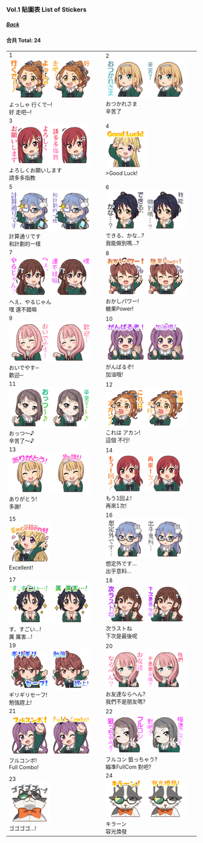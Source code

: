 ### Vol.1 貼圖表 List of Stickers<br>
##### [Back](Stickers_List.md)

#### 合共 Total: 24<br>

<table>
 <tr>
<td>1<br><img src="../../../Img/Nanaon/Stamp/Original/10000001.png" width="45%"><img src="../../../Img/Nanaon/Stamp/CHT/10000001.png" width="45%"><br>よっしゃ 行くで─!<br>好 走吧─!</td>
<td>2<br><img src="../../../Img/Nanaon/Stamp/Original/10000002.png" width="45%"><img src="../../../Img/Nanaon/Stamp/CHT/10000002.png" width="45%"><br>おつかれさま<br>辛苦了</td>
 </tr>
 <tr>
<td>3<br><img src="../../../Img/Nanaon/Stamp/Original/10000003.png" width="45%"><img src="../../../Img/Nanaon/Stamp/CHT/10000003.png" width="45%"><br>よろしくお願いします<br>請多多指教</td>
<td>4<br><img src="../../../Img/Nanaon/Stamp/Original/10000004.png" width="45%"><br>>Good Luck!</td>
 </tr>
 <tr>
<td>5<br><img src="../../../Img/Nanaon/Stamp/Original/10000005.png" width="45%"><img src="../../../Img/Nanaon/Stamp/CHT/10000005.png" width="45%"><br>計算通リです<br>和計劃的一樣</td>
<td>6<br><img src="../../../Img/Nanaon/Stamp/Original/10000006.png" width="45%"><img src="../../../Img/Nanaon/Stamp/CHT/10000006.png" width="45%"><br>できる、かな…?<br>我能做到嗎…?</td>
 </tr>
 <tr>
<td>7<br><img src="../../../Img/Nanaon/Stamp/Original/10000007.png" width="45%"><img src="../../../Img/Nanaon/Stamp/CHT/10000007.png" width="45%"><br>ヘえ、やるじゃん<br>嘿 還不錯嘛</td>
<td>8<br><img src="../../../Img/Nanaon/Stamp/Original/10000008.png" width="45%"><img src="../../../Img/Nanaon/Stamp/CHT/10000008.png" width="45%"><br>おかしパワー!<br>糖果Power!</td>
 </tr>
 <tr>
<td>9<br><img src="../../../Img/Nanaon/Stamp/Original/10000009.png" width="45%"><img src="../../../Img/Nanaon/Stamp/CHT/10000009.png" width="45%"><br>おいでやす─<br>歡迎─</td>
<td>10<br><img src="../../../Img/Nanaon/Stamp/Original/10000010.png" width="45%"><img src="../../../Img/Nanaon/Stamp/CHT/10000010.png" width="45%"><br>がんばるぞ!<br>加油哦!</td>
 </tr>
 <tr>
<td>11<br><img src="../../../Img/Nanaon/Stamp/Original/10000011.png" width="45%"><img src="../../../Img/Nanaon/Stamp/CHT/10000011.png" width="45%"><br>おっつ〜♪<br>辛苦了〜♪</td>
<td>12<br><img src="../../../Img/Nanaon/Stamp/Original/10000012.png" width="45%"><img src="../../../Img/Nanaon/Stamp/CHT/10000012.png" width="45%"><br>これは アカン!<br>這個 不行!</td>
 </tr>
 <tr>
<td>13<br><img src="../../../Img/Nanaon/Stamp/Original/10000013.png" width="45%"><img src="../../../Img/Nanaon/Stamp/CHT/10000013.png" width="45%"><br>ありがとう!<br>多謝!</td>
<td>14<br><img src="../../../Img/Nanaon/Stamp/Original/10000014.png" width="45%"><img src="../../../Img/Nanaon/Stamp/CHT/10000014.png" width="45%"><br>もう1回よ!<br>再來1次!</td>
 </tr>
 <tr>
<td>15<br><img src="../../../Img/Nanaon/Stamp/Original/10000015.png" width="45%"><br>Excellent!</td>
<td>16<br><img src="../../../Img/Nanaon/Stamp/Original/10000016.png" width="45%"><img src="../../../Img/Nanaon/Stamp/CHT/10000016.png" width="45%"><br>想定外です…<br>出乎意料…</td>
 </tr>
 <tr>
<td>17<br><img src="../../../Img/Nanaon/Stamp/Original/10000017.png" width="45%"><img src="../../../Img/Nanaon/Stamp/CHT/10000017.png" width="45%"><br>す、すごい…!<br>厲 厲害…!</td>
<td>18<br><img src="../../../Img/Nanaon/Stamp/Original/10000018.png" width="45%"><img src="../../../Img/Nanaon/Stamp/CHT/10000018.png" width="45%"><br>次ラストね<br>下次是最後呢</td>
 </tr>
 <tr>
<td>19<br><img src="../../../Img/Nanaon/Stamp/Original/10000019.png" width="45%"><img src="../../../Img/Nanaon/Stamp/CHT/10000019.png" width="45%"><br>ギリギリセーフ!<br>勉強趕上!</td>
<td>20<br><img src="../../../Img/Nanaon/Stamp/Original/10000020.png" width="45%"><img src="../../../Img/Nanaon/Stamp/CHT/10000020.png" width="45%"><br>お友達ならへん?<br>我們不是朋友嗎?</td>
 </tr>
 <tr>
<td>21<br><img src="../../../Img/Nanaon/Stamp/Original/10000021.png" width="45%"><img src="../../../Img/Nanaon/Stamp/CHT/10000021.png" width="45%"><br>フルコンボ!<br>Full Combo!</td>
<td>22<br><img src="../../../Img/Nanaon/Stamp/Original/10000022.png" width="45%"><img src="../../../Img/Nanaon/Stamp/CHT/10000022.png" width="45%"><br>フルコン 狙っちゃう?<br>瞄準FullCom 對吧?</td>
 </tr>
 <tr>
<td>23<br><img src="../../../Img/Nanaon/Stamp/Original/10000023.png" width="45%"><br>ゴゴゴゴ…!</td>
<td>24<br><img src="../../../Img/Nanaon/Stamp/Original/10000024.png" width="45%"><img src="../../../Img/Nanaon/Stamp/CHT/10000024.png" width="45%"><br>キラーン<br>容光煥發</td>
 </tr>
</table>
